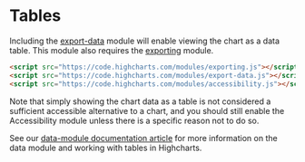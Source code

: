 # Tables

Including the [export-data](https://code.highcharts.com/modules/export-data.js) module will enable viewing the chart as a data table. This module also requires the [exporting](https://code.highcharts.com/modules/exporting.js) module.

```html
<script src="https://code.highcharts.com/modules/exporting.js"></script>
<script src="https://code.highcharts.com/modules/export-data.js"></script>
<script src="https://code.highcharts.com/modules/accessibility.js"></script>
```

Note that simply showing the chart data as a table is not considered a sufficient accessible alternative to a chart, and you should still enable the Accessibility module unless there is a specific reason not to do so.

See our [data-module documentation article](https://www.highcharts.com/docs/working-with-data/data-module) for more information on the data module and working with tables in Highcharts.
